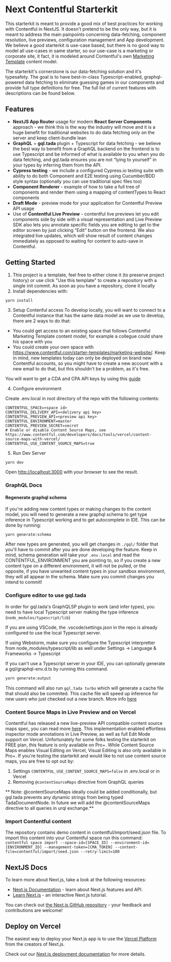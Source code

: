 # Next Contentful Starterkit

This starterkit is meant to provide a good mix of best practices for working with Contentful in NextJS. It doesn't pretend to be the only way, but it is meant to address the main painpoints concerning data-fetching, component resolution, live previews, configuration management and App development. We believe a good starterkit is use-case based, but there is no good way to model all use-cases in same starter, so our use-case is a marketing or corporate site, it fact, it is modeled around Contentful's own [Marketing Template](https://www.contentful.com/starter-templates/marketing-website/) content model.

The starterkit's cornerstone is our data-fetching solution and it's typesafety. The goal is to have best-in-class Typescript-enabled, graphql-powered data fetching to eliminate guessing games in our components and provide full type definitions for free. The full list of current features with descriptions can be found below.

## Features

- **NextJS App Router** usage for modern **React Server Components** approach - we think this is the way the industry will move and it is a huge benefit for traditional websites to do data fetching only on the server and keep client-bundle lean
- **GraphQL** + **gql.tada** plugin + Typescript for data fetching - we believe the best way to benefit from a GraphQL backend on the frontend is to use Typescript and be informed of what is available to you when you do data fetching, and gql.tada ensures you are not “lying to yourself” in your types by inferring them from the API.
- **Cypress testing** - we include a configured Cypress.io testing suite with ability to do both Component and E2E testing using Cucumber/BDD style syntax (optionally you can use traditional spec files too)
- **Component Renderer** - example of how to take a full tree of components and render them using a mapping of contentTypes to React components
- **Draft Mode** - preview mode for your application for Contentful Preview API usage
- Use of **Contentful Live Preview** - contentful live previews let you edit components side by side with a visual representation and Live Preview SDK also lets you annotate specific fields you are editing to get to the editor screen by just clicking “Edit” button on the frontend. We also integrated live updates, which will show result of content changes immediately as opposed to waiting for content to auto-save in Contentful.

## Getting Started

1. This project is a template, feel free to either clone it (to preserve project history) or use click "Use this template" to create a repository with a single init commit.
   As soon as you have a repository, clone it locally
2. Install dependencies with:

```
yarn install
```

3. Setup Contenful access
   To develop locally, you will want to connect to a Contentful instance that has the same data model as we use to develop, there are 2 ways to do that:

- You could get access to an existing space that follows Contentful Marketing Template content model, for example a collegue could share his space with you
- You could create your own space with https://www.contentful.com/starter-templates/marketing-website/. Keep in mind, new templates today can only be deployed on brand new Contentful accounts, so you might have to create a new account with a new email to do that, but this shouldn't be a problem, as it's free.

You will want to get a CDA and CPA API keys by using this [guide](https://www.contentful.com/developers/docs/references/authentication/#api-keys-in-the-contentful-web-app)

4. Configure environment

Create .env.local in root directory of the repo with the following contents:

```
CONTENTFUL_SPACE=<space id>
CONTENTFUL_DELIVERY_API=<delivery api key>
CONTENTFUL_PREVIEW_API=<preview api key>
CONTENTFUL_ENVIRONMENT=master
CONTENTFUL_PREVIEW_SECRET=secret
# Enable or disable Content Source Maps, see https://www.contentful.com/developers/docs/tools/vercel/content-source-maps-with-vercel/
CONTENTFUL_USE_CONTENT_SOURCE_MAPS=true
```

5. Run Dev Server

```bash
yarn dev
```

Open [http://localhost:3000](http://localhost:3000) with your browser to see the result.

### GraphQL Docs

#### Regenerate graphql schema

If you're adding new content types or making changes to the content model, you will need to generate a new graphql schema to get type inference in Typescript working and to get autocomplete in IDE. This can be done by running:

```bash
yarn generate:schema
```

After new types are generated, you will get changes in `./gql/` folder that you'll have to commit after you are done developing the feature.
Keep in mind, schema generation will take your `.env.local` and read the CONTENTFUL_ENVIRONMENT you are pointing to, so if you create a new content type on a different environment, it will not be pulled, or the opposite, if you have unwanted content types in your sandbox environment, they will all appear in the schema. Make sure you commit changes you intend to commit!

### Configure editor to use gql.tada

In order for gql.tada's GraphQLSP plugin to work (and infer types), you need to have local Typescript server making the type inference (`node_modules/typescript/lib`)

If you are using VSCode, the .vscode/settings.json in the repo is already configured to use the local Typescript server.

If using Webstorm, make sure you configure the Typescript interpretter from node_modules/typescript/lib as well under Settings -> Language & Frameworks -> Typescript

If you can't use a Typescript server in your IDE, you can optionally generate a gql/graphql-env.d.ts by running this command.

```bash
yarn generate:output
```

This command will also run `gql.tada turbo` which will generate a cache file that should also be commited. This cache file will speed up inference for new users who just checked out a new branch.
More info [here](https://gql-tada.0no.co/devlog/2024-04-15)

### Content Source Maps in Live Preview and on Vercel

Contentful has released a new live-preview API compatible content source maps spec, you can read more [here](https://www.contentful.com/developers/docs/tools/vercel/content-source-maps-with-vercel/). This implementation enabled effortless inspector mode annotations in Live Preview, as well as full Edit Mode support on Vercel. Unfortunately for some folks testing the starterkit on FREE plan, this feature is only available on Pro+. While Content Source Maps enables Visual Editing on Vercel, Visual Editing is also only available in Pro+. If you're testing the starterkit and would like to not use content source maps, you are free to opt out by:

1. Settings `CONTENTFUL_USE_CONTENT_SOURCE_MAPS=false` in .env.local or in Vercel
2. Removing `@contentSourceMaps` directive from GraphQL queries

** Note: @contentSourceMaps ideally could be added conditionally, but gql.tada prevents any dynamic strings from being typed TadaDocumentNode. In future we will add the @contentSourceMaps directive to all queries in urql exchange.**

### Import Contentful content
The repository contains demo content in contentful/import/seed.json file. To import this content into your Contentful space run this command:
```contentful space import --space-id=[SPACE_ID] --environment-id=[ENVIRONMENT_ID] --management-token=[CMA_TOKEN] --content-file=contentful/import/seed.json --retry-limit=100```

## NextJS Docs

To learn more about Next.js, take a look at the following resources:

- [Next.js Documentation](https://nextjs.org/docs) - learn about Next.js features and API.
- [Learn Next.js](https://nextjs.org/learn) - an interactive Next.js tutorial.

You can check out [the Next.js GitHub repository](https://github.com/vercel/next.js/) - your feedback and contributions are welcome!

## Deploy on Vercel

The easiest way to deploy your Next.js app is to use the [Vercel Platform](https://vercel.com/new?utm_medium=default-template&filter=next.js&utm_source=create-next-app&utm_campaign=create-next-app-readme) from the creators of Next.js.

Check out our [Next.js deployment documentation](https://nextjs.org/docs/deployment) for more details.
